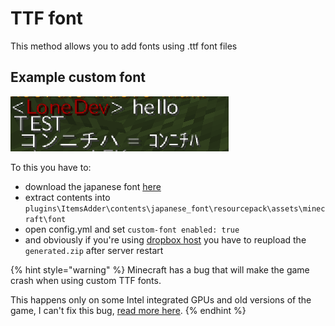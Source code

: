 # TTF font

This method allows you to add fonts using .ttf font files

## Example custom font

![](<../../../.gitbook/assets/immagine (44).png>)

To this you have to:

* download the japanese font [here](http://matteodev.it/spigot/itemsadder/res/v2/font.zip)
* extract contents into `plugins\ItemsAdder\contents\japanese_font\resourcepack\assets\minecraft\font`
* open config.yml and set `custom-font enabled: true`
* and obviously if you're using [dropbox host](../../resourcepack-hosting/resourcepack-on-dropbox.md) you have to reupload the `generated.zip` after server restart

{% hint style="warning" %}
Minecraft has a bug that will make the game crash when using custom TTF fonts.

This happens only on some Intel integrated GPUs and old versions of the game, I can't fix this bug, [read more here](https://bugs.mojang.com/browse/MC-180529?jql=text%20\~%20%22ttf%20crash%22).
{% endhint %}
